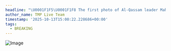 ```yaml
---
headline: "\U0001F1F5\U0001F1F8 The first photo of Al-Qassam leader Mahmoud Issa, after his release and arrival at the Rafah crossing, then into Egypt."
author_name: TMP Live Team
timestamp: '2025-10-13T15:00:22.228686+00:00'
tags:
  - BREAKING
---
```

![Image](https://i.postimg.cc/66gTd02x/IMG-20251013-202916-267.jpg)
